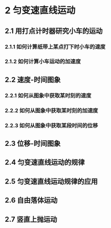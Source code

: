 # 2 匀变速直线运动

## 2.1 用打点计时器研究小车的运动

### 2.1.1 如何计算纸带上某点打下时小车的速度

### 2.1.2 如何计算小车运动的加速度

## 2.2 速度-时间图象

### 2.2.1 如何从图象中获取某时刻的速度

### 2.2.2 如何从图象中获取某时刻的加速度

### 2.2.3 如何从图象中获取某段时间的位移

## 2.3 位移-时间图象

## 2.4 匀变速直线运动的规律

## 2.5 匀变速直线运动规律的应用

## 2.6 自由落体运动

## 2.7 竖直上抛运动